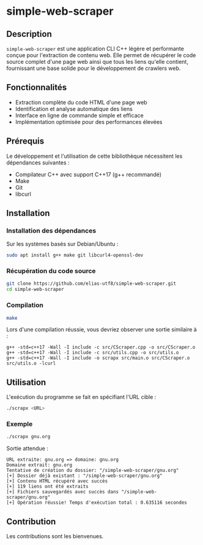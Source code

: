 # simple-web-scraper

## Description

`simple-web-scraper` est une application CLI C++ légère et performante conçue pour l'extraction de contenu web. Elle permet de récupérer le code source complet d'une page web ainsi que tous les liens qu'elle contient, fournissant une base solide pour le développement de crawlers web.

## Fonctionnalités

- Extraction complète du code HTML d'une page web
- Identification et analyse automatique des liens
- Interface en ligne de commande simple et efficace
- Implémentation optimisée pour des performances élevées

## Prérequis

Le développement et l'utilisation de cette bibliothèque nécessitent les dépendances suivantes :

- Compilateur C++ avec support C++17 (g++ recommandé)
- Make
- Git
- libcurl

## Installation

### Installation des dépendances

Sur les systèmes basés sur Debian/Ubuntu :

```sh
sudo apt install g++ make git libcurl4-openssl-dev
```

### Récupération du code source

```sh
git clone https://github.com/elias-utf8/simple-web-scraper.git
cd simple-web-scraper
```

### Compilation

```sh
make
```

Lors d'une compilation réussie, vous devriez observer une sortie similaire à :

```
g++ -std=c++17 -Wall -I include -c src/CScraper.cpp -o src/CScraper.o
g++ -std=c++17 -Wall -I include -c src/utils.cpp -o src/utils.o
g++ -std=c++17 -Wall -I include -o scrapx src/main.o src/CScraper.o src/utils.o -lcurl
```

## Utilisation

L'exécution du programme se fait en spécifiant l'URL cible :

```sh
./scrapx <URL>
```

### Exemple

```sh
./scrapx gnu.org
```

Sortie attendue :

```
URL extraite: gnu.org => domaine: gnu.org
Domaine extrait: gnu.org
Tentative de création du dossier: "/simple-web-scraper/gnu.org"
[+] Dossier déjà existant : "/simple-web-scraper/gnu.org"
[+] Contenu HTML récupéré avec succès
[+] 119 liens ont été extraits
[+] Fichiers sauvegardés avec succès dans "/simple-web-scraper/gnu.org"
[+] Opération réussie! Temps d'exécution total : 0.635116 secondes
```

## Contribution

Les contributions sont les bienvenues.